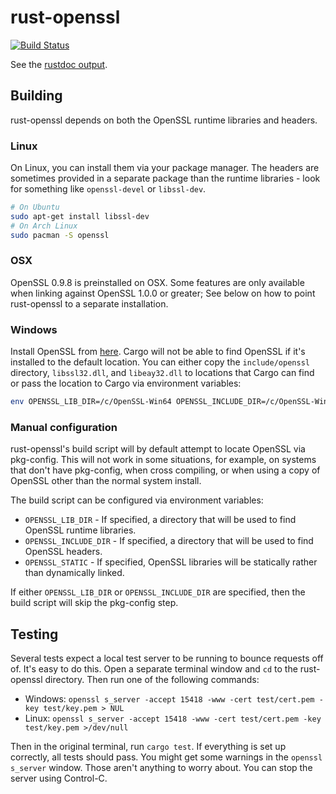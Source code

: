 # rust-openssl

[![Build Status](https://travis-ci.org/sfackler/rust-openssl.svg?branch=master)](https://travis-ci.org/sfackler/rust-openssl)

See the [rustdoc output](https://sfackler.github.io/rust-openssl/doc/openssl).

## Building

rust-openssl depends on both the OpenSSL runtime libraries and headers.

### Linux

On Linux, you can install them via your package manager. The headers are
sometimes provided in a separate package than the runtime libraries - look for
something like `openssl-devel` or `libssl-dev`.

```bash
# On Ubuntu
sudo apt-get install libssl-dev
# On Arch Linux
sudo pacman -S openssl
```

### OSX

OpenSSL 0.9.8 is preinstalled on OSX. Some features are only available when
linking against OpenSSL 1.0.0 or greater; See below on how to point
rust-openssl to a separate installation.

### Windows

Install OpenSSL from [here][1]. Cargo will not be able to find OpenSSL if it's
installed to the default location. You can either copy the `include/openssl`
directory, `libssl32.dll`, and `libeay32.dll` to locations that Cargo can find
or pass the location to Cargo via environment variables:

```bash
env OPENSSL_LIB_DIR=/c/OpenSSL-Win64 OPENSSL_INCLUDE_DIR=/c/OpenSSL-Win64/include cargo build
```

### Manual configuration

rust-openssl's build script will by default attempt to locate OpenSSL via
pkg-config. This will not work in some situations, for example, on systems that
don't have pkg-config, when cross compiling, or when using a copy of OpenSSL
other than the normal system install.

The build script can be configured via environment variables:
* `OPENSSL_LIB_DIR` - If specified, a directory that will be used to find
    OpenSSL runtime libraries.
* `OPENSSL_INCLUDE_DIR` - If specified, a directory that will be used to find
    OpenSSL headers.
* `OPENSSL_STATIC` - If specified, OpenSSL libraries will be statically rather
    than dynamically linked.

If either `OPENSSL_LIB_DIR` or `OPENSSL_INCLUDE_DIR` are specified, then the
build script will skip the pkg-config step.

## Testing
Several tests expect a local test server to be running to bounce requests off
of. It's easy to do this. Open a separate terminal window and `cd` to the
rust-openssl directory. Then run one of the following commands:

* Windows: `openssl s_server -accept 15418 -www -cert test/cert.pem -key
  test/key.pem > NUL`
* Linux: `openssl s_server -accept 15418 -www -cert test/cert.pem -key
  test/key.pem >/dev/null`

Then in the original terminal, run `cargo test`. If everything is set up
correctly, all tests should pass. You might get some warnings in the `openssl
s_server` window. Those aren't anything to worry about. You can stop the server
using Control-C.

[1]: http://slproweb.com/products/Win32OpenSSL.html
